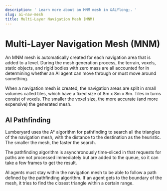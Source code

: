 ```yaml
---
description: ' Learn more about an MNM mesh in &ALYlong;. '
slug: ai-nav-mesh
title: Multi-Layer Navigation Mesh (MNM)
---
```

# Multi\-Layer Navigation Mesh \(MNM\)<a name="ai-nav-mesh"></a>

An MNM mesh is automatically created for each navigation area that is added to a level\. During the mesh generation process, the terrain, voxels, static objects, and rigid bodies with zero mass are all accounted for in determining whether an AI agent can move through or must move around something\.

When a navigation mesh is created, the navigation areas are split in small volumes called tiles, which have a fixed size of 8m x 8m x 8m\. Tiles in turns consist of voxels\. The smaller the voxel size, the more accurate \(and more expensive\) the generated mesh\. 

## AI Pathfinding<a name="ai-nav-mesh-pathfinding"></a>

Lumberyard uses the A\* algorithm for pathfinding to search all the triangles of the navigation mesh, with the distance to the destination as the heuristic\. The smaller the mesh, the faster the search\.

The pathfinding algorithm is asynchronously time\-sliced in that requests for paths are not processed immediately but are added to the queue, so it can take a few frames to get the result\.

AI agents must stay within the navigation mesh to be able to follow a path defined by the pathfinding algorithm\. If an agent gets to the boundary of the mesh, it tries to find the closest triangle within a certain range\.